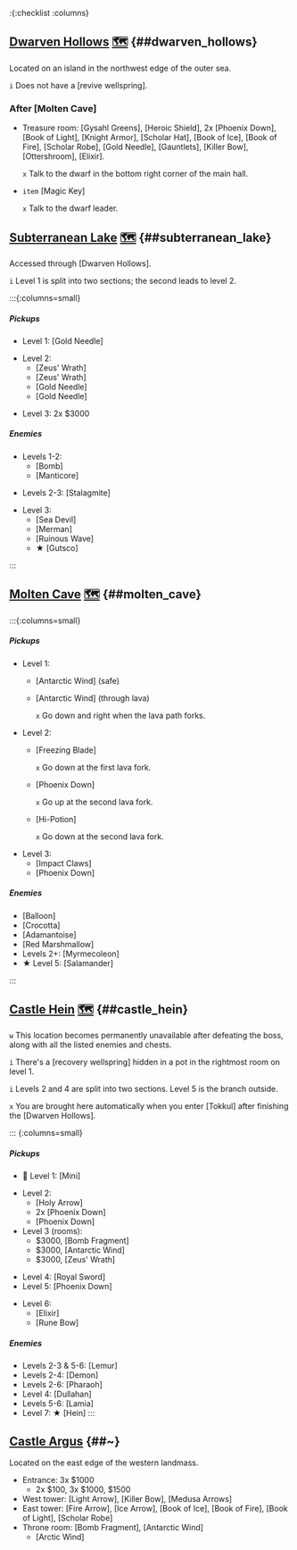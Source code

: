 :{:checklist :columns}

## [Dwarven Hollows](@~) [🗺️](https://gamefaqs.gamespot.com/pc/793808-final-fantasy-iii/map/7043-dwarven-hollows) {##dwarven_hollows}

Located on an island in the northwest edge of the outer sea.

`i` Does not have a [revive wellspring].

### After [Molten Cave]

* Treasure room: [Gysahl Greens], [Heroic Shield], 2x [Phoenix Down], [Book of Light], [Knight Armor], [Scholar Hat], [Book of Ice], [Book of Fire], [Scholar Robe], [Gold Needle], [Gauntlets], [Killer Bow], [Ottershroom], [Elixir].

  `x` Talk to the dwarf in the bottom right corner of the main hall.
  
* `item` [Magic Key]

  `x` Talk to the dwarf leader.



## [Subterranean Lake](@~) [🗺️](https://gamefaqs.gamespot.com/pc/793808-final-fantasy-iii/map/7048-subterranean-lake) {##subterranean_lake}

Accessed through [Dwarven Hollows].

`i` Level 1 is split into two sections; the second leads to level 2.

:::{:columns=small}

##### Pickups
* Level 1: [Gold Needle]
- Level 2:
  * [Zeus' Wrath]
  * [Zeus' Wrath]
  * [Gold Needle]
  * [Gold Needle]
* Level 3: 2x $3000
##### Enemies
- Levels 1-2:
  * [Bomb]
  * [Manticore]
* Levels 2-3: [Stalagmite]
- Level 3:
  * [Sea Devil]
  * [Merman]
  * [Ruinous Wave]
  * ★ [Gutsco]

:::


## [Molten Cave](@~) [🗺️](https://gamefaqs.gamespot.com/pc/793808-final-fantasy-iii/map/7040-molten-cave) {##molten_cave}

:::{:columns=small}

##### Pickups
- Level 1:
  * [Antarctic Wind] (safe)
  * [Antarctic Wind] (through lava)
  
    `x` Go down and right when the lava path forks.
- Level 2:
  * [Freezing Blade]

    `x` Go down at the first lava fork.
  * [Phoenix Down]
    
    `x` Go up at the second lava fork.
  * [Hi-Potion]

    `x` Go down at the second lava fork.
- Level 3:
  * [Impact Claws]
  * [Phoenix Down]
##### Enemies
* [Balloon]
* [Crocotta]
* [Adamantoise]
* [Red Marshmallow]
* Levels 2+: [Myrmecoleon]
* ★ Level 5: [Salamander]

:::


## [Castle Hein](@~) [🗺️](https://gamefaqs.gamespot.com/pc/793808-final-fantasy-iii/map/7034-castle-hein) {##castle_hein}

`w` This location becomes permanently unavailable after defeating the boss, along with all the listed enemies and chests.

`i` There's a [recovery wellspring] hidden in a pot in the rightmost room on level 1.

`i` Levels 2 and 4 are split into two sections. Level 5 is the branch outside.

`x` You are brought here automatically when you enter [Tokkul] after finishing the [Dwarven Hollows].

::: {:columns=small}
##### Pickups
* 💬 Level 1: [Mini]
- Level 2:
  * [Holy Arrow]
  * 2x [Phoenix Down]
  * [Phoenix Down]
- Level 3 (rooms):
  * $3000, [Bomb Fragment]
  * $3000, [Antarctic Wind]
  * $3000, [Zeus' Wrath]
* Level 4: [Royal Sword]
* Level 5: [Phoenix Down]
- Level 6:
  * [Elixir]
  * [Rune Bow]
##### Enemies
* Levels 2-3 & 5-6: [Lemur]
* Levels 2-4: [Demon]
* Levels 2-6: [Pharaoh]
* Level 4: [Dullahan]
* Levels 5-6: [Lamia]
* Level 7: ★ [Hein]
:::


## [Castle Argus](@~) {##~}

Located on the east edge of the western landmass.

* Entrance: 3x $1000
  * 2x $100, 3x $1000, $1500
* West tower: [Light Arrow], [Killer Bow], [Medusa Arrows]
* East tower: [Fire Arrow], [Ice Arrow], [Book of Ice], [Book of Fire], [Book of Light], [Scholar Robe]
* Throne room: [Bomb Fragment], [Antarctic Wind]
  * [Arctic Wind]